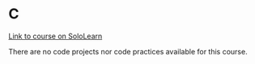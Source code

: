 # C

[Link to course on SoloLearn](https://www.sololearn.com/learning/1089)

There are no code projects nor code practices available for this course.